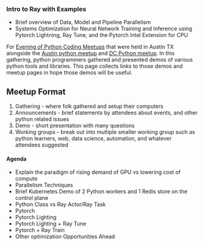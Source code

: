 ### Intro to Ray with Examples 
-  Brief overview of Data, Model and Pipeline Parallelism
- Systems Optimization for Neural Network Training and Inference using Pytorch Lightning, Ray Tune, and the Pytorch Intel Extension for CPU


For [Evening of Python Coding Meetups](https://github.com/Jacob-Barhak/EveningOfPythonCoding) that were held in Austin TX alongside the [Austin python meetup](https://www.meetup.com/austinpython/) and [DC Python meetup](https://www.meetup.com/dcpython/).
In this gathering, python programmers gathered and presented demos of various python tools and libraries. This page collects links to those demos and meetup pages in hope those demos will be useful.



Meetup Format
-------------
1. Gathering - where folk gathered and setup their computers
2. Announcements - brief statements by attendees about events, and other python related issues
3. Demo - short presentation with many questions
4. Working groups - break out into multiple smaller working group such as python learners, web, data science, automation, and whatever attendees suggested


#### Agenda
-  Explain the paradigm of rising demand of GPU vs lowering cost of compute
-  Parallelism Techniques
-  Brief Kubernetes Demo of 2 Python workers and 1 Redis store on the control plane
-  Python Class vs Ray Actor/Ray Task
-  Pytorch
-  Pytorch Lighting
-  Pytorch Lighting + Ray Tune 
-  Pytorch + Ray Train
-  Other optimization Opportunities Ahead
